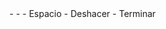 <meta data-spell-branch  data-spell-update-dyn-onchange>
- <meta data-dyn="spell-word-prediction" data-words-file="trees/Spell_Prediction/es-subtlex-esp.json" data-max-nodes="3" data-predict-after-n-chars="3">
- <meta data-dyn="spell-letter-prediction" data-words-file="trees/Spell_Prediction/es-subtlex-esp.json" data-alphabet="aábcdefghijklmnñoópqrstuüvwxyz">
- Espacio <meta data-spell-letter=" ">
- Deshacer <meta data-spell-delchar>
- Terminar <meta data-spell-finish>
